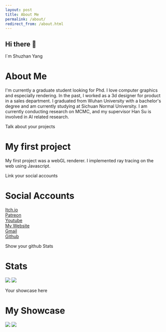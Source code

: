 ```yaml
---
layout: post
title: About Me
permalink: /about/
redirect_from: /about.html
---
```


## Hi there 👋
I`m Shuzhan Yang

# About Me
I'm currently a graduate student looking for Phd. I love computer graphics and especially rendering. In the past, I worked as a 3d designer for product in a sales department. I graduated from Wuhan University with a bachelor's degree and am currently studying at Sichuan Normal University. I am currently conducting research on MCMC, and my supervisor Han Su is involved in AI related research.

Talk about your projects
# My first project
My first project was a webGL renderer. I implemented ray tracing on the web using Javascript.

Link your social accounts
# Social Accounts
[Itch.io](#) \
[Patreon](#) \
[Youtube](#) \
[My Website](#) \
[Gmail](#) \
[Github](#)

Show your github Stats
# Stats
<p>
    <img src="https://github-readme-stats.vercel.app/api?username=NrdyBhu1&show_icons=true&layout=compact&bg_color=30,12c2e9,f64f59&title_color=fff&text_color=fff">
    <img src="https://github-readme-stats.vercel.app/api/top-langs/?username=NrdyBhu1&layout=compact&bg_color=30,1565C0,b92b27&title_color=fff&text_color=fff">
</p>

Your showcase here
# My Showcase
<p>
    <a href="https://github.com/Jekyll/jekyll"> <img src="https://github-readme-stats.vercel.app/api/pin/?username=Jekyll&repo=jekyll&show_owner=true&bg_color=30,e96443,904e95&title_color=fff&text_color=fff"></a>
    <a href="https://github.com/Jekyll/teams"> <img src="https://github-readme-stats.vercel.app/api/pin/?username=Jekyll&repo=teams&show_owner=true&bg_color=30,e96443,904e95&title_color=fff&text_color=fff"></a>
</p>

